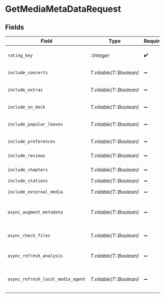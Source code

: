# GetMediaMetaDataRequest


## Fields

| Field                                                  | Type                                                   | Required                                               | Description                                            | Example                                                |
| ------------------------------------------------------ | ------------------------------------------------------ | ------------------------------------------------------ | ------------------------------------------------------ | ------------------------------------------------------ |
| `rating_key`                                           | *::Integer*                                            | :heavy_check_mark:                                     | the id of the library item to return the children of.  | 9518                                                   |
| `include_concerts`                                     | *T.nilable(T::Boolean)*                                | :heavy_minus_sign:                                     | Include concerts data if set to true.                  | true                                                   |
| `include_extras`                                       | *T.nilable(T::Boolean)*                                | :heavy_minus_sign:                                     | Include extra content (e.g. bonus features).           | true                                                   |
| `include_on_deck`                                      | *T.nilable(T::Boolean)*                                | :heavy_minus_sign:                                     | Include on-deck items.                                 | true                                                   |
| `include_popular_leaves`                               | *T.nilable(T::Boolean)*                                | :heavy_minus_sign:                                     | Include popular leaves (episodes/chapters).            | true                                                   |
| `include_preferences`                                  | *T.nilable(T::Boolean)*                                | :heavy_minus_sign:                                     | Include preferences information.                       | true                                                   |
| `include_reviews`                                      | *T.nilable(T::Boolean)*                                | :heavy_minus_sign:                                     | Include reviews for the content.                       | true                                                   |
| `include_chapters`                                     | *T.nilable(T::Boolean)*                                | :heavy_minus_sign:                                     | Include chapter details.                               | true                                                   |
| `include_stations`                                     | *T.nilable(T::Boolean)*                                | :heavy_minus_sign:                                     | Include station data.                                  | true                                                   |
| `include_external_media`                               | *T.nilable(T::Boolean)*                                | :heavy_minus_sign:                                     | Include external media data.                           | true                                                   |
| `async_augment_metadata`                               | *T.nilable(T::Boolean)*                                | :heavy_minus_sign:                                     | Trigger asynchronous metadata augmentation.            | true                                                   |
| `async_check_files`                                    | *T.nilable(T::Boolean)*                                | :heavy_minus_sign:                                     | Trigger asynchronous file checking.                    | true                                                   |
| `async_refresh_analysis`                               | *T.nilable(T::Boolean)*                                | :heavy_minus_sign:                                     | Trigger asynchronous refresh of analysis.              | true                                                   |
| `async_refresh_local_media_agent`                      | *T.nilable(T::Boolean)*                                | :heavy_minus_sign:                                     | Trigger asynchronous refresh of the local media agent. | true                                                   |